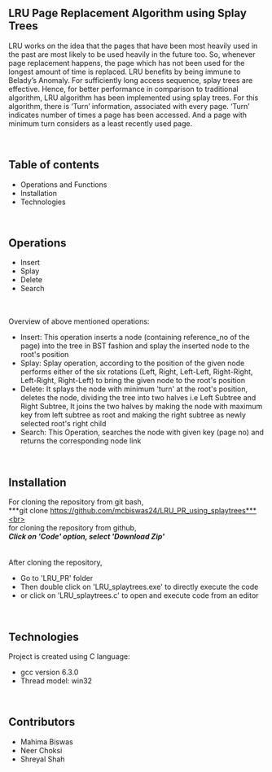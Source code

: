 <h2>LRU Page Replacement Algorithm using Splay Trees</h2>
<p>LRU works on the idea that the pages that have been most heavily used in the past are most likely to be used heavily in the future too. So, whenever page replacement happens, the page which has not been used for the longest amount of time is replaced. LRU benefits by being immune to Belady’s Anomaly. For sufficiently long access sequence, splay trees are effective. Hence, for better performance in comparison to traditional algorithm, LRU algorithm has been implemented using splay trees. For this algorithm, there is ‘Turn’ information, associated with every page. ‘Turn’ indicates number of times a page has been accessed. And a page with minimum turn considers as a least recently used page.</p>

<br><h2>Table of contents</h2>
<ul>
    <li>Operations and Functions</li>
    <li>Installation</li>
    <li>Technologies</li>
</ul>

<br><h2>Operations</h2>
<ul>
    <li>Insert</li>
    <li>Splay</li>
    <li>Delete</li>
    <li>Search</li>
  </ul>
  <br><br>Overview of above mentioned operations:
<ul>
    <li>Insert: This operation inserts a node (containing reference_no of the page) into the tree in BST fashion and splay the inserted node to the root's position</li>
    <li>Splay: Splay operation, according to the position of the given node performs either of the six rotations (Left, Right, Left-Left, Right-Right, Left-Right, Right-Left) to bring the given node to the root's position</li>
    <li>Delete: It splays the node with minimum 'turn' at the root's position, deletes the node, dividing the tree into two halves i.e Left Subtree and Right Subtree,
  It joins the two halves by making the node with maximum key from left subtree as root and making the right subtree as newly selected root's right child</li>
  <li>Search: This Operation, searches the node with given key (page no) and returns the corresponding node link</li>
</ul>

<br><h2>Installation</h2>
For cloning the repository from git bash,<br>
***git clone https://github.com/mcbiswas24/LRU_PR_using_splaytrees***<br><br>
for cloning the repository from github,<br>
***Click on 'Code' option, select 'Download Zip'***<br><br><br>
After cloning the repository,<br>
<ul>
  <li>Go to 'LRU_PR' folder</li>
  <li>Then double click on 'LRU_splaytrees.exe' to directly execute the code</li>
  <li>or click on 'LRU_splaytrees.c' to open and execute code from an editor </li>
 </ul>
  
<br><h2>Technologies</h2>
Project is created using C language:
<ul>
    <li>gcc version 6.3.0</li>
    <li>Thread model: win32</li>
</ul>


<br><h2>Contributors</h2>
<ul>
    <li>Mahima Biswas</li>
    <li>Neer Choksi</li>
    <li>Shreyal Shah</li>
</ul>
